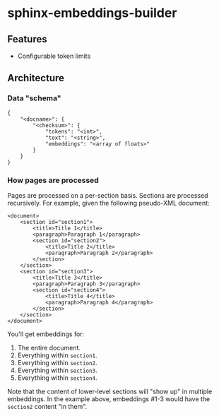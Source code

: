 # sphinx-embeddings-builder

## Features

* Configurable token limits

## Architecture

### Data "schema"

```
{
    "<docname>": {
        "<checksum>": {
            "tokens": "<int>",
            "text": "<string>",
            "embeddings": "<array of floats>"
        }
    }
}
```

### How pages are processed

Pages are processed on a per-section basis. Sections are processed recursively.
For example, given the following pseudo-XML document:

```
<document>
    <section id="section1">
        <title>Title 1</title>
        <paragraph>Paragraph 1</paragraph>
        <section id="section2">
            <title>Title 2</title>
            <paragraph>Paragraph 2</paragraph>
        </section>
    </section>
    <section id="section3">
        <title>Title 3</title>
        <paragraph>Paragraph 3</paragraph>
        <section id="section4">
            <title>Title 4</title>
            <paragraph>Paragraph 4</paragraph>
        </section>
    </section>
</document>
```

You'll get embeddings for:

1. The entire document.
2. Everything within `section1`.
3. Everything within `section2`.
4. Everything within `section3`.
5. Everything within `section4`.

Note that the content of lower-level sections will "show up" in
multiple embeddings. In the example above, embeddings #1-3 would
have the `section2` content "in them".

